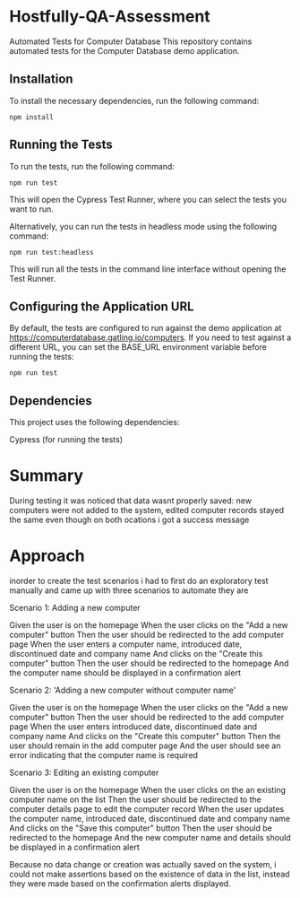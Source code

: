 # Hostfully-QA-Assessment


Automated Tests for Computer Database
This repository contains automated tests for the Computer Database demo application.

## Installation
To install the necessary dependencies, run the following command:


```npm install```

## Running the Tests
To run the tests, run the following command:

```npm run test```

This will open the Cypress Test Runner, where you can select the tests you want to run.

Alternatively, you can run the tests in headless mode using the following command:


```npm run test:headless```

This will run all the tests in the command line interface without opening the Test Runner.

## Configuring the Application URL
By default, the tests are configured to run against the demo application at https://computerdatabase.gatling.io/computers. If you need to test against a different URL, you can set the BASE_URL environment variable before running the tests:


```npm run test```

## Dependencies 

This project uses the following dependencies:

Cypress (for running the tests)


# Summary

During testing it was noticed that data wasnt properly saved: new computers were not added to the system, edited computer records stayed the same even though on both ocations i got a success message


# Approach 

inorder to create the test scenarios i had to first do an exploratory test manually and came up with three scenarios to automate they are 

Scenario 1: Adding a new computer

Given the user is on the homepage
When the user clicks on the "Add a new computer" button
Then the user should be redirected to the add computer page
When the user enters a computer name, introduced date, discontinued date and company name
And clicks on the "Create this computer" button
Then the user should be redirected to the homepage
And the computer name should be displayed in a confirmation alert

Scenario 2: 'Adding a new computer without computer name'

Given the user is on the homepage
When the user clicks on the "Add a new computer" button
Then the user should be redirected to the add computer page
When the user enters introduced date, discontinued date and company name
And clicks on the "Create this computer" button
Then the user should remain in the add computer page
And the user should see an error indicating that the computer name is required


Scenario 3: Editing an existing computer

Given the user is on the homepage
When the user clicks on the an existing computer name on the list
Then the user should be redirected to the computer details page to edit the computer record
When the user updates the computer name, introduced date, discontinued date and company name
And clicks on the "Save this computer" button
Then the user should be redirected to the homepage
And the new computer name and details should be displayed in a confirmation alert


Because no data change or creation was actually saved on the system, i could not make assertions based on the existence of data in the list, instead they were made based on the confirmation alerts displayed.

